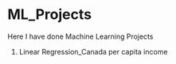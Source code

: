 # ML_Projects
Here I have done Machine Learning Projects
1. Linear Regression_Canada per capita income
